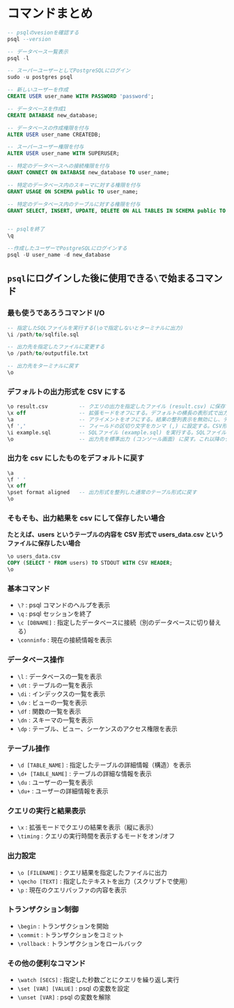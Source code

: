 # コマンドまとめ

```SQL
-- psqlのvesionを確認する
psql --version

-- データベース一覧表示
psql -l

-- スーパーユーザーとしてPostgreSQLにログイン
sudo -u postgres psql

-- 新しいユーザーを作成
CREATE USER user_name WITH PASSWORD 'password';

-- データベースを作成1
CREATE DATABASE new_database;

-- データベースの作成権限を付与
ALTER USER user_name CREATEDB;

-- スーパーユーザー権限を付与
ALTER USER user_name WITH SUPERUSER;

-- 特定のデータベースへの接続権限を付与
GRANT CONNECT ON DATABASE new_database TO user_name;

-- 特定のデータベース内のスキーマに対する権限を付与
GRANT USAGE ON SCHEMA public TO user_name;

-- 特定のデータベース内のテーブルに対する権限を付与
GRANT SELECT, INSERT, UPDATE, DELETE ON ALL TABLES IN SCHEMA public TO user_name;


-- psqlを終了
\q

--作成したユーザーでPostgreSQLにログインする
psql -U user_name -d new_database
```

## `psql`にログインした後に使用できる`\`で始まるコマンド

### 最も使うであろうコマンド I/O

```SQL
-- 指定したSQLファイルを実行する(\oで指定しないとターミナルに出力)
\i /path/to/sqlfile.sql

-- 出力先を指定したファイルに変更する
\o /path/to/outputfile.txt

-- 出力先をターミナルに戻す
\o
```

### デフォルトの出力形式を CSV にする

```SQL
\o result.csv          -- クエリの出力を指定したファイル (result.csv) に保存する。これ以降のクエリ結果がこのファイルに書き込まれる。
\x off                 -- 拡張モードをオフにする。デフォルトの横長の表形式で出力する設定。
\a                     -- アライメントをオフにする。結果の整列表示を無効にし、データをそのまま出力する。
\f ','                 -- フィールドの区切り文字をカンマ (,) に設定する。CSV形式で出力するために使用。
\i example.sql         -- SQLファイル (example.sql) を実行する。SQLファイル内のクエリが実行され、その結果が指定したファイルに出力される。
\o                     -- 出力先を標準出力 (コンソール画面) に戻す。これ以降のクエリ結果は画面に表示される。
```

### 出力を csv にしたものをデフォルトに戻す

```SQL
\a
\f ' '
\x off
\pset format aligned   -- 出力形式を整列した通常のテーブル形式に戻す
\o
```

### そもそも、出力結果を csv にして保存したい場合

**たとえば、users というテーブルの内容を CSV 形式で users_data.csv というファイルに保存したい場合**

```SQL
\o users_data.csv
COPY (SELECT * FROM users) TO STDOUT WITH CSV HEADER;
\o
```

### 基本コマンド

- `\?` : psql コマンドのヘルプを表示
- `\q` : psql セッションを終了
- `\c [DBNAME]` : 指定したデータベースに接続（別のデータベースに切り替える）
- `\conninfo` : 現在の接続情報を表示

### データベース操作

- `\l` : データベースの一覧を表示
- `\dt` : テーブルの一覧を表示
- `\di` : インデックスの一覧を表示
- `\dv` : ビューの一覧を表示
- `\df` : 関数の一覧を表示
- `\dn` : スキーマの一覧を表示
- `\dp` : テーブル、ビュー、シーケンスのアクセス権限を表示

### テーブル操作

- `\d [TABLE_NAME]` : 指定したテーブルの詳細情報（構造）を表示
- `\d+ [TABLE_NAME]` : テーブルの詳細な情報を表示
- `\du` : ユーザーの一覧を表示
- `\du+` : ユーザーの詳細情報を表示

### クエリの実行と結果表示

- `\x` : 拡張モードでクエリの結果を表示（縦に表示）
- `\timing` : クエリの実行時間を表示するモードをオン/オフ

### 出力設定

- `\o [FILENAME]` : クエリ結果を指定したファイルに出力
- `\qecho [TEXT]` : 指定したテキストを出力（スクリプトで使用）
- `\p` : 現在のクエリバッファの内容を表示

### トランザクション制御

- `\begin` : トランザクションを開始
- `\commit` : トランザクションをコミット
- `\rollback` : トランザクションをロールバック

### その他の便利なコマンド

- `\watch [SECS]` : 指定した秒数ごとにクエリを繰り返し実行
- `\set [VAR] [VALUE]` : psql の変数を設定
- `\unset [VAR]` : psql の変数を解除
